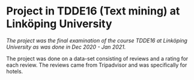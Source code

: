 # Project in TDDE16 (Text mining) at Linköping University

*The project was the final examination of the course TDDE16 at Linköping University as was done in Dec 2020 - Jan 2021.*

The project was done on a data-set consisting of reviews and a rating for each review. The reviews came from Tripadvisor and was specifically for hotels.
